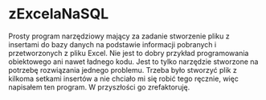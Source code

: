 # zExcelaNaSQL
Prosty program narzędziowy mający za zadanie stworzenie pliku z insertami do bazy danych na podstawie informacji pobranych i przetworzonych z pliku Excel. Nie jest to dobry przykład programowania obiektowego ani nawet ładnego kodu. Jest to tylko narzędzie stworzone na potrzebę rozwiązania jednego problemu. Trzeba było stworzyć plik z kilkoma setkami insertów a nie chciało mi się robić tego ręcznie, więc napisałem ten program. W przyszłości go zrefaktoruję. 

